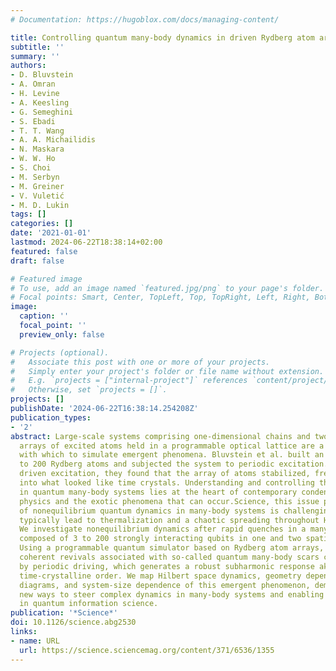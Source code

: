```yaml
---
# Documentation: https://hugoblox.com/docs/managing-content/

title: Controlling quantum many-body dynamics in driven Rydberg atom arrays
subtitle: ''
summary: ''
authors:
- D. Bluvstein
- A. Omran
- H. Levine
- A. Keesling
- G. Semeghini
- S. Ebadi
- T. T. Wang
- A. A. Michailidis
- N. Maskara
- W. W. Ho
- S. Choi
- M. Serbyn
- M. Greiner
- V. Vuletić
- M. D. Lukin
tags: []
categories: []
date: '2021-01-01'
lastmod: 2024-06-22T18:38:14+02:00
featured: false
draft: false

# Featured image
# To use, add an image named `featured.jpg/png` to your page's folder.
# Focal points: Smart, Center, TopLeft, Top, TopRight, Left, Right, BottomLeft, Bottom, BottomRight.
image:
  caption: ''
  focal_point: ''
  preview_only: false

# Projects (optional).
#   Associate this post with one or more of your projects.
#   Simply enter your project's folder or file name without extension.
#   E.g. `projects = ["internal-project"]` references `content/project/deep-learning/index.md`.
#   Otherwise, set `projects = []`.
projects: []
publishDate: '2024-06-22T16:38:14.254208Z'
publication_types:
- '2'
abstract: Large-scale systems comprising one-dimensional chains and two-dimensional
  arrays of excited atoms held in a programmable optical lattice are a powerful platform
  with which to simulate emergent phenomena. Bluvstein et al. built an array of up
  to 200 Rydberg atoms and subjected the system to periodic excitation. Under such
  driven excitation, they found that the array of atoms stabilized, freezing periodically
  into what looked like time crystals. Understanding and controlling the dynamic interactions
  in quantum many-body systems lies at the heart of contemporary condensed matter
  physics and the exotic phenomena that can occur.Science, this issue p. 1355The control
  of nonequilibrium quantum dynamics in many-body systems is challenging because interactions
  typically lead to thermalization and a chaotic spreading throughout Hilbert space.
  We investigate nonequilibrium dynamics after rapid quenches in a many-body system
  composed of 3 to 200 strongly interacting qubits in one and two spatial dimensions.
  Using a programmable quantum simulator based on Rydberg atom arrays, we show that
  coherent revivals associated with so-called quantum many-body scars can be stabilized
  by periodic driving, which generates a robust subharmonic response akin to discrete
  time-crystalline order. We map Hilbert space dynamics, geometry dependence, phase
  diagrams, and system-size dependence of this emergent phenomenon, demonstrating
  new ways to steer complex dynamics in many-body systems and enabling potential applications
  in quantum information science.
publication: '*Science*'
doi: 10.1126/science.abg2530
links:
- name: URL
  url: https://science.sciencemag.org/content/371/6536/1355
---
```

